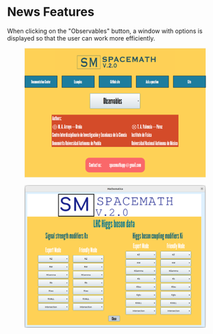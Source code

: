 # News Features

When clicking on the "Observables" button, a window with options is displayed so that the user can work more efficiently.

<figure><img src="../../../.gitbook/assets/Caratula.png" alt=""><figcaption></figcaption></figure>

<figure><img src="../../../.gitbook/assets/HBDwin.png" alt=""><figcaption></figcaption></figure>
